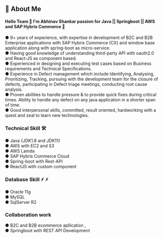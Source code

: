 ## 🚀 About Me    
   #### Hello Team  👋  I'm Abhinav Shankar passion for Java || Springboot || AWS and SAP Hybris Commerce 🌱        

      
●   9+ years of experience, with expertise in development of B2C and B2B Enterprise applications with SAP Hybris Commerce (CX)
   and window base application along with spring-boot as micro-service.  
●  Having good knowledge of understanding third-party API with oauth2.0 and React-JS as component based.  
●  Experienced in designing and executing test cases based on Business requirements and Technical Specifications.  
●  Experience in Defect management which include Identifying, Analysing, Prioritizing, Tracking, pursuing with the development
   team for the closure of defects, participating in Defect triage meetings, conducting root cause analysis.  
●  Proven abilities to handle pressure & to provide quick fixes during critical times. Ability to handle any defect on any java
   application in a shorter span of time.  
●  Good interpersonal skills, committed, result oriented, hardworking with a quest and zeal to learn new technologies.  

### Technical Skill  🛠   

● Java {JDK1.8 and JDK11}   
● AWS with EC2 and S3      
● AWS Lamda  
● SAP Hybris Commerce Cloud  
● Spring-boot with Rest-API  
● ReactJS with custom component

### Database Skill ⚡ ⚡ 
● Oracle 11g  
● MySQL  
● SqlServer R2 

### Collaboration work
● B2C and B2B ecommerce apllication ,  
● Springboot with REST API Development

